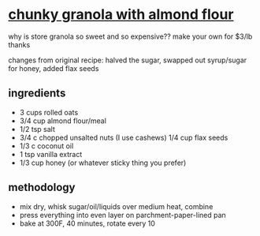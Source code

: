 # [chunky granola with almond flour](https://sallysbakingaddiction.com/maple-almond-granola-clusters-vegan/)

why is store granola so sweet and so expensive?? make your own for $3/lb thanks

changes from original recipe: halved the sugar, swapped out syrup/sugar for honey, added flax seeds

## ingredients
- 3 cups rolled oats
- 3/4 cup almond flour/meal
- 1/2 tsp salt
- 3/4 c chopped unsalted nuts (I use cashews)
  1/4 cup flax seeds
- 1/3 c coconut oil
- 1 tsp vanilla extract
- 1/3 cup honey (or whatever sticky thing you prefer)

## methodology
- mix dry, whisk sugar/oil/liquids over medium heat, combine
- press everything into even layer on parchment-paper-lined pan
- bake at 300F, 40 minutes, rotate every 10
